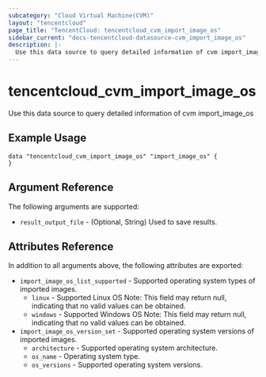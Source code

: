 ```yaml
---
subcategory: "Cloud Virtual Machine(CVM)"
layout: "tencentcloud"
page_title: "TencentCloud: tencentcloud_cvm_import_image_os"
sidebar_current: "docs-tencentcloud-datasource-cvm_import_image_os"
description: |-
  Use this data source to query detailed information of cvm import_image_os
---
```


# tencentcloud_cvm_import_image_os

Use this data source to query detailed information of cvm import_image_os

## Example Usage

```hcl
data "tencentcloud_cvm_import_image_os" "import_image_os" {
}
```

## Argument Reference

The following arguments are supported:

* `result_output_file` - (Optional, String) Used to save results.

## Attributes Reference

In addition to all arguments above, the following attributes are exported:

* `import_image_os_list_supported` - Supported operating system types of imported images.
  * `linux` - Supported Linux OS Note: This field may return null, indicating that no valid values can be obtained.
  * `windows` - Supported Windows OS Note: This field may return null, indicating that no valid values can be obtained.
* `import_image_os_version_set` - Supported operating system versions of imported images.
  * `architecture` - Supported operating system architecture.
  * `os_name` - Operating system type.
  * `os_versions` - Supported operating system versions.


